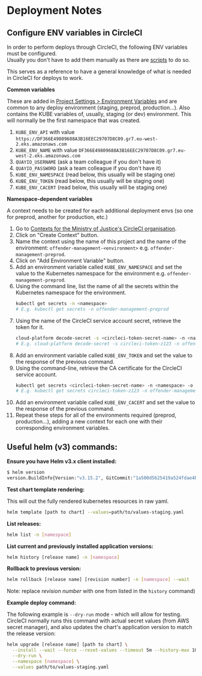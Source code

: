 # Deployment Notes

## Configure ENV variables in CircleCI

In order to perform deploys through CircleCI, the following ENV variables must be configured.  
Usually you don't have to add them manually as there are [scripts](https://github.com/ministryofjustice/hmpps-project-bootstrap?tab=readme-ov-file#what-it-does) to do so.

This serves as a reference to have a general knowledge of what is needed in CircleCI for deploys to work.

__Common variables__

These are added in [Project Settings > Environment Variables](https://app.circleci.com/settings/project/github/ministryofjustice/offender-management-allocation-manager/environment-variables)
and are common to any deploy environment (staging, preprod, production...). Also contains the KUBE variables of, usually, 
staging (or dev) environment. This will normally be the first namespace that was created.

1. `KUBE_ENV_API` with value `https://DF366E49809688A3B16EEC29707D8C09.gr7.eu-west-2.eks.amazonaws.com`
2. `KUBE_ENV_NAME` with value `DF366E49809688A3B16EEC29707D8C09.gr7.eu-west-2.eks.amazonaws.com`
3. `QUAYIO_USERNAME` (ask a team colleague if you don't have it)
4. `QUAYIO_PASSWORD` (ask a team colleague if you don't have it)
5. `KUBE_ENV_NAMESPACE` (read below, this usually will be staging one)
6. `KUBE_ENV_TOKEN` (read below, this usually will be staging one)
7. `KUBE_ENV_CACERT` (read below, this usually will be staging one)

__Namespace-dependent variables__

A context needs to be created for each additional deployment envs (so one for preprod, another for production, etc.)

1. Go to [Contexts for the Ministry of Justice's CircleCI organisation](https://app.circleci.com/settings/organization/github/ministryofjustice/contexts).
2. Click on "Create Context" button.
3. Name the context using the name of this project and the name of the environment: `offender-management-<environment>` e.g. `offender-management-preprod`.
4. Click on "Add Environment Variable" button.
5. Add an environment variable called `KUBE_ENV_NAMESPACE` and set the value to the Kubernetes namespace for the environment e.g. `offender-management-preprod`.
6. Using the command line, list the name of all the secrets within the Kubernetes namespace for the environment.
    ```bash
    kubectl get secrets -n <namespace>
    # E.g. kubectl get secrets -n offender-management-preprod
    ```
7. Using the name of the CircleCI service account secret, retrieve the token for it.
    ```bash
    cloud-platform decode-secret -s <circleci-token-secret-name> -n <namespace> | jq -r '.data."token"'
    # E.g. cloud-platform decode-secret -s circleci-token-z123 -n offender-management-preprod | jq -r '.data."token"'
    ```
8. Add an environment variable called `KUBE_ENV_TOKEN` and set the value to the response of the previous command.
9. Using the command-line, retrieve the CA certificate for the CircleCI service account.
    ```bash
    kubectl get secrets <circleci-token-secret-name> -n <namespace> -o json | jq -r '.data."ca.crt"'
    # E.g. kubectl get secrets circleci-token-z123 -n offender-management-preprod -o json | jq -r '.data."ca.crt"'
    ```
10. Add an environment variable called `KUBE_ENV_CACERT` and set the value to the response of the previous command.
11. Repeat these steps for all of the environments required (preprod, production...), adding a new context for each one with their corresponding environment variables.

## Useful helm (v3) commands:

__Ensure you have Helm v3.x client installed:__

```sh
$ helm version
version.BuildInfo{Version:"v3.15.2", GitCommit:"1a500d5625419a524fdae4b33de351cc4f58ec35", GitTreeState:"clean", GoVersion:"go1.22.4"}
```

__Test chart template rendering:__

This will out the fully rendered kubernetes resources in raw yaml.

```sh
helm template [path to chart] --values=path/to/values-staging.yaml
```

__List releases:__

```sh
helm list -n [namespace]
```

__List current and previously installed application versions:__

```sh
helm history [release name] -n [namespace]
```

__Rollback to previous version:__

```sh
helm rollback [release name] [revision number] -n [namespace] --wait
```

Note: replace _revision number_ with one from listed in the `history` command)

__Example deploy command:__

The following example is `--dry-run` mode - which will allow for testing. CircleCI normally runs this command with actual secret values (from AWS secret manager), and also updates the chart's application version to match the release version:

```sh
helm upgrade [release name] [path to chart] \
  --install --wait --force --reset-values --timeout 5m --history-max 10 \
  --dry-run \
  --namespace [namespace] \
  --values path/to/values-staging.yaml
```
